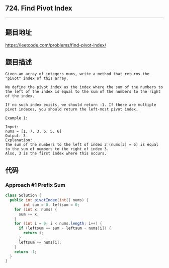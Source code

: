 ## 724. Find Pivot Index

----
## 题目地址

https://leetcode.com/problems/find-pivot-index/

## 题目描述
```
Given an array of integers nums, write a method that returns the "pivot" index of this array.

We define the pivot index as the index where the sum of the numbers to the left of the index is equal to the sum of the numbers to the right of the index.

If no such index exists, we should return -1. If there are multiple pivot indexes, you should return the left-most pivot index.

Example 1:

Input: 
nums = [1, 7, 3, 6, 5, 6]
Output: 3
Explanation: 
The sum of the numbers to the left of index 3 (nums[3] = 6) is equal to the sum of numbers to the right of index 3.
Also, 3 is the first index where this occurs.
```

## 代码

### Approach #1 Prefix Sum

```java
class Solution {
  public int pivotIndex(int[] nums) {
		int sum = 0, leftsum = 0;
    for (int x: nums) {
      sum += x;
    }
    for (int i = 0; i < nums.length; i++) {
      if (leftsum == sum - leftsum - nums[i]) {
        return i;
      }
      leftsum += nums[i];
    }
    return -1;
  }
}
```















